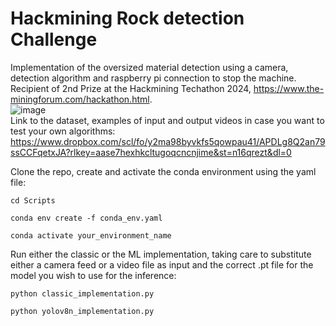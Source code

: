 # Hackmining Rock detection Challenge
Implementation of the oversized material detection using a camera, detection algorithm and raspberry pi connection to stop the machine.  
Recipient of 2nd Prize at the Hackmining Techathon 2024, https://www.the-miningforum.com/hackathon.html.  
![image](https://github.com/AmolKodange12/Hackmining_Rock_detection_challenge/assets/30370271/a607c0a2-5170-420e-bc4b-2015e45271ec)  
Link to the dataset, examples of input and output videos in case you want to test your own algorithms: https://www.dropbox.com/scl/fo/y2ma98byvkfs5qowpau41/APDLg8Q2an79ssCCFqetxJA?rlkey=aase7hexhkcltugoqcncnjime&st=n16qrezt&dl=0  

Clone the repo, create and activate the conda environment using the yaml file:  

`cd Scripts`  

`conda env create -f conda_env.yaml`  

`conda activate your_environment_name`  

Run either the classic or the ML implementation, taking care to substitute either a camera feed or a video file as input and the correct .pt file for the model you wish to use for the inference:  

`python classic_implementation.py`    

`python yolov8n_implementation.py`  

